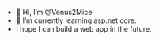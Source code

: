 - 👋 Hi, I’m @Venus2Mice
- 🌱 I’m currently learning asp.net core. 
-  I hope I can build a web app in the future.


<!---
Venus2Mice/Venus2Mice is a ✨ special ✨ repository because its `README.md` (this file) appears on your GitHub profile.
You can click the Preview link to take a look at your changes.
--->

